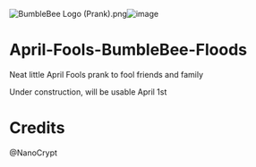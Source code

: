 <img src="blob:chrome-untrusted://media-app/d0b343c9-1cce-4131-ac14-727999b14fc2" alt="BumbleBee Logo (Prank).png"/>![image](https://user-images.githubusercontent.com/102105216/159921606-1cad472f-9382-47e7-a20c-7b55fdab12a4.png)


# April-Fools-BumbleBee-Floods
Neat little April Fools prank to fool friends and family

Under construction, will be usable April 1st

# Credits
@NanoCrypt
